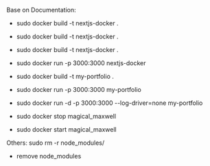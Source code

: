 Base on Documentation:
- sudo docker build -t nextjs-docker .
- sudo docker build -t nextjs-docker .
- sudo docker build -t nextjs-docker .
- sudo docker run -p 3000:3000 nextjs-docker

- sudo docker build -t my-portfolio .
- sudo docker run -p 3000:3000 my-portfolio

- sudo docker run -d -p 3000:3000 --log-driver=none my-portfolio
- sudo docker stop magical_maxwell
- sudo docker start magical_maxwell

Others:
sudo rm -r node_modules/
- remove node_modules



